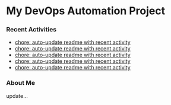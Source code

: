 # My DevOps Automation Project

### Recent Activities
<!-- activity:START -->
- [chore: auto-update readme with recent activity](https://github.com/kaigiii/mybowling-app/commit/462c723120407702e7b0fd9357cb4939fc933b38)
- [chore: auto-update readme with recent activity](https://github.com/kaigiii/mybowling-app/commit/03871d17b67b4dd3bd6deedf0cfc249edce511d4)
- [chore: auto-update readme with recent activity](https://github.com/kaigiii/mybowling-app/commit/e777c2dafbf5a2c70e03f256642c0e670b9422ca)
- [chore: auto-update readme with recent activity](https://github.com/kaigiii/mybowling-app/commit/03b0bdd865cfe3437a17352ddff67fc5ebed0428)
- [chore: auto-update readme with recent activity](https://github.com/kaigiii/mybowling-app/commit/71c841e9dc1760f4ddce7cce7bec9dbc48a06c7e)
<!-- activity:END -->

### About Me
<!-- MYLINKS:START -->
<!-- MYLINKS:END -->

update...

